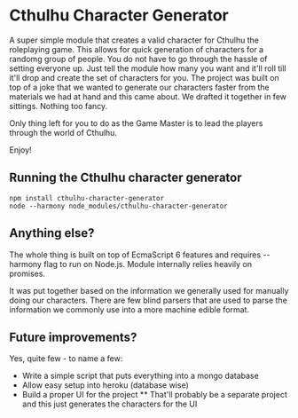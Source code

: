 # Cthulhu Character Generator

A super simple module that creates a valid character for Cthulhu the roleplaying game. This allows for quick generation of characters for a randomg group of people. You do not have to go through the hassle of setting everyone up. Just tell the module how many you want and it'll roll till it'll drop and create the set of characters for you. The project was built on top of a joke that we wanted to generate our characters faster from the materials we had at hand and this came about. We drafted it together in few sittings. Nothing too fancy.

Only thing left for you to do as the Game Master is to lead the players through the world of Cthulhu.

Enjoy!

## Running the Cthulhu character generator

    npm install cthulhu-character-generator
    node --harmony node_modules/cthulhu-character-generator

## Anything else?

The whole thing is built on top of EcmaScript 6 features and requires --harmony flag to run on Node.js. Module internally relies heavily on promises.

It was put together based on the information we generally used for manually doing our characters. There are few blind parsers that are used to parse the information we commonly use into a more machine edible format.

## Future improvements?
Yes, quite few - to name a few:

* Write a simple script that puts everything into a mongo database
* Allow easy setup into heroku (database wise)
* Build a proper UI for the project
** That'll probably be a separate project and this just generates the characters for the UI
